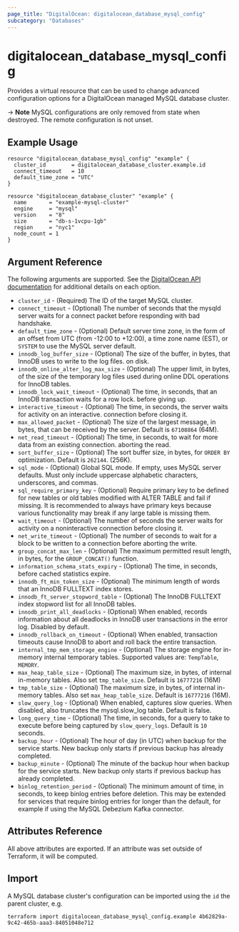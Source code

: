 ```yaml
---
page_title: "DigitalOcean: digitalocean_database_mysql_config"
subcategory: "Databases"
---
```


# digitalocean\_database\_mysql\_config

Provides a virtual resource that can be used to change advanced configuration
options for a DigitalOcean managed MySQL database cluster.

-> **Note** MySQL configurations are only removed from state when destroyed. The remote configuration is not unset.

## Example Usage

```hcl
resource "digitalocean_database_mysql_config" "example" {
  cluster_id        = digitalocean_database_cluster.example.id
  connect_timeout   = 10
  default_time_zone = "UTC"
}

resource "digitalocean_database_cluster" "example" {
  name       = "example-mysql-cluster"
  engine     = "mysql"
  version    = "8"
  size       = "db-s-1vcpu-1gb"
  region     = "nyc1"
  node_count = 1
}
```


## Argument Reference

The following arguments are supported. See the [DigitalOcean API documentation](https://docs.digitalocean.com/reference/api/digitalocean/#tag/Databases/operation/databases_patch_config)
for additional details on each option.

* `cluster_id` - (Required)  The ID of the target MySQL cluster.
* `connect_timeout` - (Optional) The number of seconds that the mysqld server waits for a connect packet before responding with bad handshake.
* `default_time_zone` - (Optional) Default server time zone, in the form of an offset from UTC (from -12:00 to +12:00), a time zone name (EST), or `SYSTEM` to use the MySQL server default.
* `innodb_log_buffer_size` - (Optional) The size of the buffer, in bytes, that InnoDB uses to write to the log files. on disk.
* `innodb_online_alter_log_max_size` - (Optional) The upper limit, in bytes, of the size of the temporary log files used during online DDL operations for InnoDB tables.
* `innodb_lock_wait_timeout` - (Optional) The time, in seconds, that an InnoDB transaction waits for a row lock. before giving up.
* `interactive_timeout` - (Optional) The time, in seconds, the server waits for activity on an interactive. connection before closing it.
* `max_allowed_packet` - (Optional) The size of the largest message, in bytes, that can be received by the server. Default is `67108864` (64M).
* `net_read_timeout` - (Optional) The time, in seconds, to wait for more data from an existing connection. aborting the read.
* `sort_buffer_size` - (Optional) The sort buffer size, in bytes, for `ORDER BY` optimization. Default is `262144`. (256K).
* `sql_mode` - (Optional) Global SQL mode. If empty, uses MySQL server defaults. Must only include uppercase alphabetic characters, underscores, and commas.
* `sql_require_primary_key` - (Optional) Require primary key to be defined for new tables or old tables modified with ALTER TABLE and fail if missing. It is recommended to always have primary keys because various functionality may break if any large table is missing them.
* `wait_timeout` - (Optional) The number of seconds the server waits for activity on a noninteractive connection before closing it.
* `net_write_timeout` - (Optional) The number of seconds to wait for a block to be written to a connection before aborting the write.
* `group_concat_max_len` - (Optional) The maximum permitted result length, in bytes, for the `GROUP_CONCAT()` function.
* `information_schema_stats_expiry` - (Optional) The time, in seconds, before cached statistics expire.
* `innodb_ft_min_token_size` - (Optional) The minimum length of words that an InnoDB FULLTEXT index stores.
* `innodb_ft_server_stopword_table` - (Optional) The InnoDB FULLTEXT index stopword list for all InnoDB tables.
* `innodb_print_all_deadlocks` - (Optional) When enabled, records information about all deadlocks in InnoDB user transactions in the error log. Disabled by default.
* `innodb_rollback_on_timeout` - (Optional) When enabled, transaction timeouts cause InnoDB to abort and roll back the entire transaction.
* `internal_tmp_mem_storage_engine` - (Optional) The storage engine for in-memory internal temporary tables. Supported values are: `TempTable`, `MEMORY`.
* `max_heap_table_size` - (Optional) The maximum size, in bytes, of internal in-memory tables. Also set `tmp_table_size`. Default is `16777216` (16M)
* `tmp_table_size` - (Optional) The maximum size, in bytes, of internal in-memory tables. Also set `max_heap_table_size`. Default is `16777216` (16M).
* `slow_query_log` - (Optional) When enabled, captures slow queries. When disabled, also truncates the mysql.slow_log table. Default is false.
* `long_query_time` - (Optional) The time, in seconds, for a query to take to execute before being captured by `slow_query_logs`. Default is `10` seconds.
* `backup_hour` - (Optional) The hour of day (in UTC) when backup for the service starts. New backup only starts if previous backup has already completed.
* `backup_minute` - (Optional) The minute of the backup hour when backup for the service starts. New backup only starts if previous backup has already completed.
* `binlog_retention_period` - (Optional) The minimum amount of time, in seconds, to keep binlog entries before deletion. This may be extended for services that require binlog entries for longer than the default, for example if using the MySQL Debezium Kafka connector.

## Attributes Reference

All above attributes are exported. If an attribute was set outside of Terraform, it will be computed.

## Import

A MySQL database cluster's configuration can be imported using the `id` the parent cluster, e.g.

```
terraform import digitalocean_database_mysql_config.example 4b62829a-9c42-465b-aaa3-84051048e712
```
